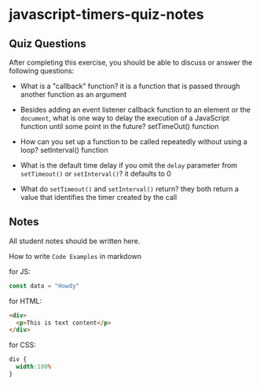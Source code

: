 # javascript-timers-quiz-notes

## Quiz Questions

After completing this exercise, you should be able to discuss or answer the following questions:

- What is a "callback" function?
it is a function that is passed through another function as an argument

- Besides adding an event listener callback function to an element or the `document`, what is one way to delay the execution of a JavaScript function until some point in the future?
setTimeOut() function

- How can you set up a function to be called repeatedly without using a loop?
setInterval() function

- What is the default time delay if you omit the `delay` parameter from `setTimeout()` or `setInterval()`?
it defaults to 0

- What do `setTimeout()` and `setInterval()` return?
they both return a value that identifies the timer created by the call


## Notes

All student notes should be written here.


How to write `Code Examples` in markdown

for JS:
```javascript
const data = "Howdy"
```

for HTML:
```html
<div>
  <p>This is text content</p>
</div>
```

for CSS:
```css
div {
  width:100%
}
```
